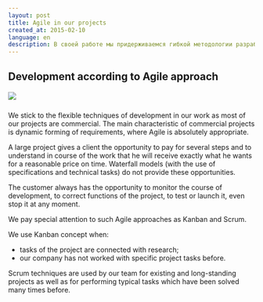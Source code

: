 ```yaml
---
layout: post
title: Agile in our projects
created_at: 2015-02-10
language: en
description: В своей работе мы придерживаемся гибкой методологии разработки, т.к. основная часть наших проектов коммерческие.
---
```


## Development according to Agile approach

##### ![](http://eigenmethod.com/img/agile.jpg)


We stick to the flexible techniques of development in our work as most of our projects are commercial. The main characteristic of commercial projects is dynamic forming of requirements, where Agile is absolutely appropriate.
  
A large project gives a client the opportunity to pay for several steps and to understand in course of the work that he will receive exactly what he wants for a reasonable price on time. Waterfall models (with the use of specifications and technical tasks) do not provide these opportunities.  

The customer always has the opportunity to monitor the course of development, to correct functions of the project, to test or launch it, even stop it at any moment.

We pay special attention to such Agile approaches as Kanban and Scrum.  

We use Kanban concept when:  
   
*	tasks of the project are connected with research; 
*	our company has not worked with specific project tasks before.

Scrum techniques are used by our team for existing and long-standing projects as well as for performing typical tasks which have been solved many times before.
